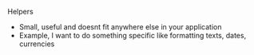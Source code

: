 Helpers
- Small, useful and doesnt fit anywhere else in your application
- Example, I want to do something specific like formatting texts, dates, currencies
